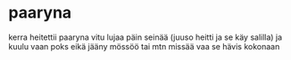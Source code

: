# paaryna
kerra heitettii paaryna vitu lujaa päin seinää (juuso heitti ja se käy salilla) ja kuulu vaan poks eikä jääny mössöö tai mtn missää vaa se hävis kokonaan
